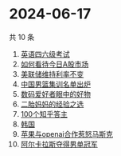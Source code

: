 # 2024-06-17

共 10 条

<!-- BEGIN -->
<!-- 最后更新时间 Mon Jun 17 2024 08:40:09 GMT+0800 (China Standard Time) -->

1. [英语四六级考试](https://www.zhihu.com/search?q=%E8%8B%B1%E8%AF%AD%E5%9B%9B%E5%85%AD%E7%BA%A7%E8%80%83%E8%AF%95)
1. [如何看待今日A股市场](https://www.zhihu.com/search?q=%E5%A6%82%E4%BD%95%E7%9C%8B%E5%BE%85%E4%BB%8A%E6%97%A5A%E8%82%A1%E5%B8%82%E5%9C%BA)
1. [美联储维持利率不变](https://www.zhihu.com/search?q=%E7%BE%8E%E8%81%94%E5%82%A8%E7%BB%B4%E6%8C%81%E5%88%A9%E7%8E%87%E4%B8%8D%E5%8F%98)
1. [中国男篮集训名单出炉](https://www.zhihu.com/search?q=%E4%B8%AD%E5%9B%BD%E7%94%B7%E7%AF%AE%E9%9B%86%E8%AE%AD%E5%90%8D%E5%8D%95%E5%87%BA%E7%82%89)
1. [数码爱好者眼中的好物](https://www.zhihu.com/search?q=%E6%95%B0%E7%A0%81%E7%88%B1%E5%A5%BD%E8%80%85%E7%9C%BC%E4%B8%AD%E7%9A%84%E5%A5%BD%E7%89%A9)
1. [二胎妈妈的经验之选](https://www.zhihu.com/search?q=%E4%BA%8C%E8%83%8E%E5%A6%88%E5%A6%88%E7%9A%84%E7%BB%8F%E9%AA%8C%E4%B9%8B%E9%80%89)
1. [100个知乎答主](https://www.zhihu.com/search?q=100%E4%B8%AA%E7%9F%A5%E4%B9%8E%E7%AD%94%E4%B8%BB)
1. [韩国](https://www.zhihu.com/search?q=%E9%9F%A9%E5%9B%BD)
1. [苹果与openai合作惹怒马斯克](https://www.zhihu.com/search?q=%E8%8B%B9%E6%9E%9C%E4%B8%8Eopenai%E5%90%88%E4%BD%9C%E6%83%B9%E6%80%92%E9%A9%AC%E6%96%AF%E5%85%8B)
1. [阿尔卡拉斯夺得男单冠军](https://www.zhihu.com/search?q=%E9%98%BF%E5%B0%94%E5%8D%A1%E6%8B%89%E6%96%AF%E5%A4%BA%E5%BE%97%E7%94%B7%E5%8D%95%E5%86%A0%E5%86%9B)

<!-- END -->
